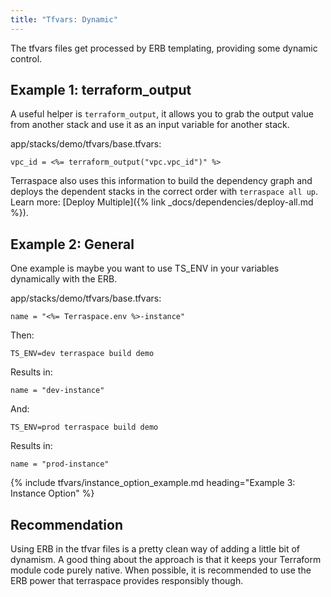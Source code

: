 ```yaml
---
title: "Tfvars: Dynamic"
---
```


The tfvars files get processed by ERB templating, providing some dynamic control.

## Example 1: terraform_output

A useful helper is `terraform_output`, it allows you to grab the output value from another stack and use it as an input variable for another stack.

app/stacks/demo/tfvars/base.tfvars:

    vpc_id = <%= terraform_output("vpc.vpc_id")" %>

Terraspace also uses this information to build the dependency graph and deploys the dependent stacks in the correct order with `terraspace all up`. Learn more: [Deploy Multiple]({% link _docs/dependencies/deploy-all.md %}).

## Example 2: General

One example is maybe you want to use TS_ENV in your variables dynamically with the ERB.

app/stacks/demo/tfvars/base.tfvars:

    name = "<%= Terraspace.env %>-instance"

Then:

    TS_ENV=dev terraspace build demo

Results in:

    name = "dev-instance"

And:

    TS_ENV=prod terraspace build demo

Results in:

    name = "prod-instance"

{% include tfvars/instance_option_example.md heading="Example 3: Instance Option"  %}

## Recommendation

Using ERB in the tfvar files is a pretty clean way of adding a little bit of dynamism. A good thing about the approach is that it keeps your Terraform module code purely native. When possible, it is recommended to use the ERB power that terraspace provides responsibly though.
